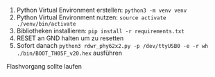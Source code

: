 1. Python Virtual Environment erstellen: `python3 -m venv venv`
2. Python Virtual Environment nutzen: `source activate ./venv/bin/activate`
3. Bibliotheken installieren: `pip install -r requirements.txt`
4. RESET an GND halten um zu resetten
5. Sofort danach `python3 rdwr_phy62x2.py -p /dev/ttyUSB0 -e -r wh ./bin/BOOT_TH05F_v20.hex` ausführen

Flashvorgang sollte laufen